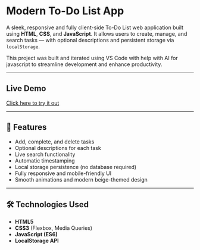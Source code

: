 # Modern To-Do List App

A sleek, responsive and fully client-side To-Do List web application built using **HTML**, **CSS**, and **JavaScript**. It allows users to create, manage, and search tasks — with optional descriptions and persistent storage via `localStorage`.

This project was built and iterated using VS Code with help with AI for javascript to streamline development and enhance productivity.

---

## Live Demo

[Click here to try it out](https://jgit705.github.io/todo-list-app/)

---

## 🚀 Features

- Add, complete, and delete tasks
- Optional descriptions for each task
- Live search functionality
- Automatic timestamping
- Local storage persistence (no database required)
- Fully responsive and mobile-friendly UI
- Smooth animations and modern beige-themed design

---

## 🛠️ Technologies Used

- **HTML5**
- **CSS3** (Flexbox, Media Queries)
- **JavaScript (ES6)**
- **LocalStorage API**
